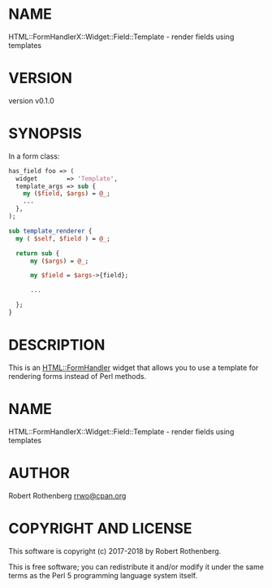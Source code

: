 # NAME

HTML::FormHandlerX::Widget::Field::Template - render fields using templates

# VERSION

version v0.1.0

# SYNOPSIS

In a form class:

```perl
has_field foo => (
  widget        => 'Template',
  template_args => sub {
    my ($field, $args) = @_;
    ...
  },
);

sub template_renderer {
  my ( $self, $field ) = @_;

  return sub {
      my ($args) = @_;

      my $field = $args->{field};

      ...

  };
}
```

# DESCRIPTION

This is an [HTML::FormHandler](https://metacpan.org/pod/HTML::FormHandler) widget that allows you to use a
template for rendering forms instead of Perl methods.

# NAME

HTML::FormHandlerX::Widget::Field::Template - render fields using templates

# AUTHOR

Robert Rothenberg <rrwo@cpan.org>

# COPYRIGHT AND LICENSE

This software is copyright (c) 2017-2018 by Robert Rothenberg.

This is free software; you can redistribute it and/or modify it under
the same terms as the Perl 5 programming language system itself.
